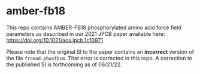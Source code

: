 # amber-fb18

This repo contains AMBER-FB18 phosphorylated amino acid force field parameters as described in our 2021 JPCB paper available here: https://doi.org/10.1021/acs.jpcb.1c10971

Please note that the original SI to the paper contains an **incorrect** version of the file `frcmod.phosfb18`. That error is corrected in this repo. A correction to the published SI is forthcoming as of 06/21/22.
